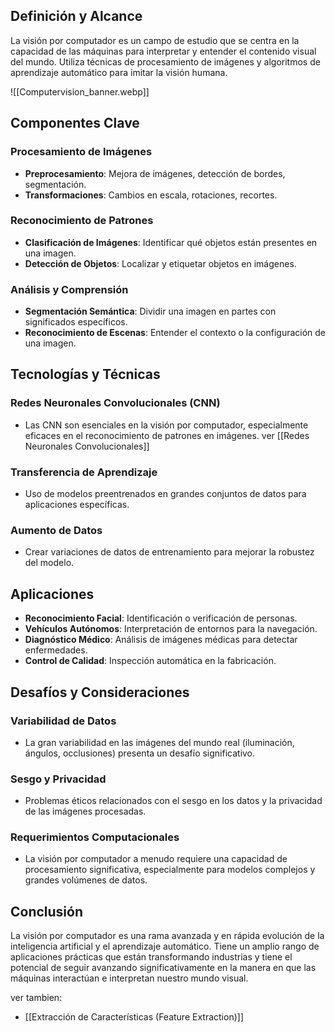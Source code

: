 ## Definición y Alcance

La visión por computador es un campo de estudio que se centra en la capacidad de las máquinas para interpretar y entender el contenido visual del mundo. Utiliza técnicas de procesamiento de imágenes y algoritmos de aprendizaje automático para imitar la visión humana.

![[Computervision_banner.webp]]
## Componentes Clave

### Procesamiento de Imágenes

- **Preprocesamiento**: Mejora de imágenes, detección de bordes, segmentación.
- **Transformaciones**: Cambios en escala, rotaciones, recortes.

### Reconocimiento de Patrones

- **Clasificación de Imágenes**: Identificar qué objetos están presentes en una imagen.
- **Detección de Objetos**: Localizar y etiquetar objetos en imágenes.

### Análisis y Comprensión

- **Segmentación Semántica**: Dividir una imagen en partes con significados específicos.
- **Reconocimiento de Escenas**: Entender el contexto o la configuración de una imagen.

## Tecnologías y Técnicas

### Redes Neuronales Convolucionales (CNN)

- Las CNN son esenciales en la visión por computador, especialmente eficaces en el reconocimiento de patrones en imágenes. ver [[Redes Neuronales Convolucionales]]

### Transferencia de Aprendizaje

- Uso de modelos preentrenados en grandes conjuntos de datos para aplicaciones específicas.

### Aumento de Datos

- Crear variaciones de datos de entrenamiento para mejorar la robustez del modelo.

## Aplicaciones

- **Reconocimiento Facial**: Identificación o verificación de personas.
- **Vehículos Autónomos**: Interpretación de entornos para la navegación.
- **Diagnóstico Médico**: Análisis de imágenes médicas para detectar enfermedades.
- **Control de Calidad**: Inspección automática en la fabricación.

## Desafíos y Consideraciones

### Variabilidad de Datos

- La gran variabilidad en las imágenes del mundo real (iluminación, ángulos, occlusiones) presenta un desafío significativo.

### Sesgo y Privacidad

- Problemas éticos relacionados con el sesgo en los datos y la privacidad de las imágenes procesadas.

### Requerimientos Computacionales

- La visión por computador a menudo requiere una capacidad de procesamiento significativa, especialmente para modelos complejos y grandes volúmenes de datos.

## Conclusión

La visión por computador es una rama avanzada y en rápida evolución de la inteligencia artificial y el aprendizaje automático. Tiene un amplio rango de aplicaciones prácticas que están transformando industrias y tiene el potencial de seguir avanzando significativamente en la manera en que las máquinas interactúan e interpretan nuestro mundo visual.


ver tambien:
- [[Extracción de Características (Feature Extraction)]]